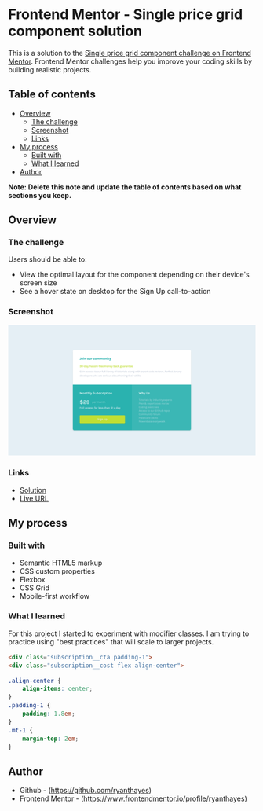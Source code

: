 # Frontend Mentor - Single price grid component solution

This is a solution to the [Single price grid component challenge on Frontend Mentor](https://www.frontendmentor.io/challenges/single-price-grid-component-5ce41129d0ff452fec5abbbc). Frontend Mentor challenges help you improve your coding skills by building realistic projects. 

## Table of contents

- [Overview](#overview)
  - [The challenge](#the-challenge)
  - [Screenshot](#screenshot)
  - [Links](#links)
- [My process](#my-process)
  - [Built with](#built-with)
  - [What I learned](#what-i-learned)
- [Author](#author)

**Note: Delete this note and update the table of contents based on what sections you keep.**

## Overview

### The challenge

Users should be able to:

- View the optimal layout for the component depending on their device's screen size
- See a hover state on desktop for the Sign Up call-to-action

### Screenshot

![](./solution.png)

### Links

- [Solution](https://github.com/ryanthayes/fem-single-price-grid-component)
- [Live URL](https://ryanthayes.github.io/fem-single-price-grid-component)

## My process

### Built with

- Semantic HTML5 markup
- CSS custom properties
- Flexbox
- CSS Grid
- Mobile-first workflow

### What I learned

For this project I started to experiment with modifier classes. I am trying to practice using "best practices" that will scale to larger projects.

```html
<div class="subscription__cta padding-1">
<div class="subscription__cost flex align-center">
```
```css
.align-center {
    align-items: center;
}
.padding-1 {
    padding: 1.8em;
}
.mt-1 {
    margin-top: 2em;
}
```

## Author

- Github - (https://github.com/ryanthayes)
- Frontend Mentor - (https://www.frontendmentor.io/profile/ryanthayes)
